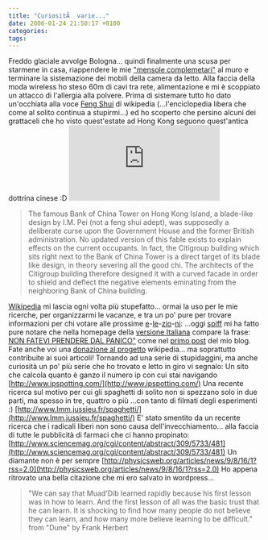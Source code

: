 ```yaml
---
title: "CuriositÃ  varie..."
date: 2006-01-24 21:50:17 +0100
categories: 
tags: 
---
```


Freddo glaciale avvolge Bologna... quindi finalmente una scusa per starmene in casa, riappendere le mie ["mensole complemetari"](http://zatoichi.homeip.net/~brain/gallery2/main.php?g2_view=core.ShowItem&g2_itemId=4801) al muro e terminare la sistemazione dei mobili della camera da letto. Alla faccia della moda wireless ho steso 60m di cavi tra rete, alimentazione e mi è scoppiato un attacco di l'allergia alla polvere. Prima di sistemare tutto ho dato un'occhiata alla voce [Feng Shui](http://en.wikipedia.org/wiki/Feng_Shui) di wikipedia (...l'enciclopedia libera che come al solito continua a stupirmi...) ed ho scoperto che persino alcuni dei grattaceli che ho visto quest'estate ad Hong Kong seguono quest'antica dottrina cinese :D [![Grattaceli della Bank of China e del Citigroup](http://zatoichi.homeip.net/~brain/gallery2/main.php?g2_view=core.DownloadItem&g2_itemId=10302&g2_serialNumber=2)](http://zatoichi.homeip.net/~brain/gallery2/main.php?g2_view=core.ShowItem&g2_itemId=10301)

> The famous Bank of China Tower on Hong Kong Island, a blade-like design by I.M. Pei (not a feng shui adept), was supposedly a deliberate curse upon the Government House and the former British administration. No updated version of this fable exists to explain effects on the current occupants. In fact, the Citigroup building which sits right next to the Bank of China Tower is a direct target of its blade like design, in theory severing all the good chi. The architects of the Citigroup building therefore designed it with a curved facade in order to shield and deflect the negative elements eminating from the neighboring Bank of China building.

 [Wikipedia](http://it.wikipedia.org/) mi lascia ogni volta più stupefatto... ormai la uso per le mie ricerche, per organizzarmi le vacanze, e tra un po' pure per trovare informazioni per chi votare alle prossime [e](http://en.wikipedia.org/wiki/Berlusconi)-[le](http://it.wikipedia.org/wiki/Berlusconi)-[zio](http://en.wikipedia.org/wiki/Prodi)-[ni](http://it.wikipedia.org/wiki/Prodi): ...oggi [spiff](http://www.sofarsogeek.org/blog/) mi ha fatto pure notare che nella homepage della [versione Italiana](http://it.wikipedia.org/) compare la frase: [NON FATEVI PRENDERE DAL PANICO"](http://it.wikipedia.org/wiki/Guida_galattica_per_gli_autostoppisti_%28serie%29) come nel [primo post](http://zatoichi.homeip.net/~brain/?p=4) del mio blog. Fate anche voi una [donazione al progetto](http://wikimediafoundation.org/wiki/Fundraising) wikipedia... ma soprattutto contribuite ai suoi articoli! Tornando ad una serie di stupidaggini, ma anche curiosità un po' più serie che ho trovato e letto in giro vi segnalo: Un sito che calcola quanto è ganzo il numero ip con cui stai navigando [http://www.ipspotting.com/](http://www.ipspotting.com/) Una recente ricerca sul motivo per cui gli spaghetti di solito non si spezzano solo in due parti, ma spesso in tre, quattro o più ...con tanto di filmati degli esperimenti :) [http://www.lmm.jussieu.fr/spaghetti/](http://www.lmm.jussieu.fr/spaghetti/) E' stato smentito da un recente ricerca che i radicali liberi non sono causa dell'invecchiamento... alla faccia di tutte le pubblicità di farmaci che ci hanno propinato: [http://www.sciencemag.org/cgi/content/abstract/309/5733/481](http://www.sciencemag.org/cgi/content/abstract/309/5733/481) Un diamante non è per sempre [http://physicsweb.org/articles/news/9/8/16/1?rss=2.0](http://physicsweb.org/articles/news/9/8/16/1?rss=2.0) Ho appena ritrovato una bella citazione che mi ero salvato in wordpress... 

> "We can say that Muad'Dib learned rapidly because his first lesson was in how to learn. And the first lesson of all was the basic trust that he can learn. It is shocking to find how many people do not believe they can learn, and how many more believe learning to be difficult." from "Dune" by Frank Herbert


